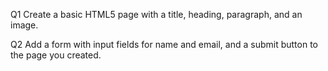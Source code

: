 Q1
Create a basic HTML5 page with a title, heading, paragraph, and an image.

Q2
Add a form with input fields for name and email, and a submit button to the page you created.
